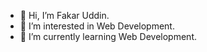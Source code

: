 - 👋 Hi, I’m Fakar Uddin.
- 👀 I’m interested in Web Development.
- 🌱 I’m currently learning Web Development.
<!---
fakar78/fakar78 is a ✨ special ✨ repository because its `README.md` (this file) appears on your GitHub profile.
You can click the Preview link to take a look at your changes.
--->

